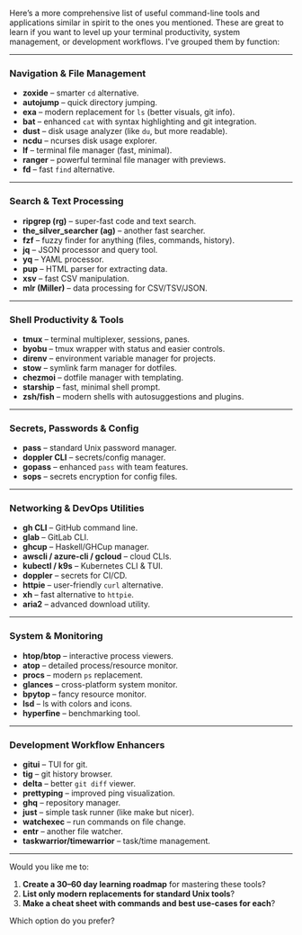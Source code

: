 Here’s a more comprehensive list of useful command-line tools and applications similar in spirit to the ones you mentioned. These are great to learn if you want to level up your terminal productivity, system management, or development workflows. I've grouped them by function:

---

### **Navigation & File Management**

* **zoxide** – smarter `cd` alternative.
* **autojump** – quick directory jumping.
* **exa** – modern replacement for `ls` (better visuals, git info).
* **bat** – enhanced `cat` with syntax highlighting and git integration.
* **dust** – disk usage analyzer (like `du`, but more readable).
* **ncdu** – ncurses disk usage explorer.
* **lf** – terminal file manager (fast, minimal).
* **ranger** – powerful terminal file manager with previews.
* **fd** – fast `find` alternative.

---

### **Search & Text Processing**

* **ripgrep (rg)** – super-fast code and text search.
* **the\_silver\_searcher (ag)** – another fast searcher.
* **fzf** – fuzzy finder for anything (files, commands, history).
* **jq** – JSON processor and query tool.
* **yq** – YAML processor.
* **pup** – HTML parser for extracting data.
* **xsv** – fast CSV manipulation.
* **mlr (Miller)** – data processing for CSV/TSV/JSON.

---

### **Shell Productivity & Tools**

* **tmux** – terminal multiplexer, sessions, panes.
* **byobu** – tmux wrapper with status and easier controls.
* **direnv** – environment variable manager for projects.
* **stow** – symlink farm manager for dotfiles.
* **chezmoi** – dotfile manager with templating.
* **starship** – fast, minimal shell prompt.
* **zsh/fish** – modern shells with autosuggestions and plugins.

---

### **Secrets, Passwords & Config**

* **pass** – standard Unix password manager.
* **doppler CLI** – secrets/config manager.
* **gopass** – enhanced `pass` with team features.
* **sops** – secrets encryption for config files.

---

### **Networking & DevOps Utilities**

* **gh CLI** – GitHub command line.
* **glab** – GitLab CLI.
* **ghcup** – Haskell/GHCup manager.
* **awscli / azure-cli / gcloud** – cloud CLIs.
* **kubectl / k9s** – Kubernetes CLI & TUI.
* **doppler** – secrets for CI/CD.
* **httpie** – user-friendly `curl` alternative.
* **xh** – fast alternative to `httpie`.
* **aria2** – advanced download utility.

---

### **System & Monitoring**

* **htop/btop** – interactive process viewers.
* **atop** – detailed process/resource monitor.
* **procs** – modern `ps` replacement.
* **glances** – cross-platform system monitor.
* **bpytop** – fancy resource monitor.
* **lsd** – ls with colors and icons.
* **hyperfine** – benchmarking tool.

---

### **Development Workflow Enhancers**

* **gitui** – TUI for git.
* **tig** – git history browser.
* **delta** – better `git diff` viewer.
* **prettyping** – improved ping visualization.
* **ghq** – repository manager.
* **just** – simple task runner (like make but nicer).
* **watchexec** – run commands on file change.
* **entr** – another file watcher.
* **taskwarrior/timewarrior** – task/time management.

---

Would you like me to:

1. **Create a 30–60 day learning roadmap** for mastering these tools?
2. **List only modern replacements for standard Unix tools**?
3. **Make a cheat sheet with commands and best use-cases for each**?

Which option do you prefer?
